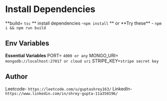 ﻿# Install Dependencies

**build= `tsc`
** install dependencies -`npm install`
** or
**Try these\*\* - `npm i && npm run build`

## Env Variables

**Essential Variables**
PORT= `4000 or any`
MONGO_URI= `mongodb://localhost:27017 or cloud uri`
STRIPE_KEY=`stripe secret key`

## Author

Leetcode- `https://leetcode.com/u/guptashrey163/`
LinkedIn- `https://www.linkedin.com/in/shrey-gupta-11a350196/`
